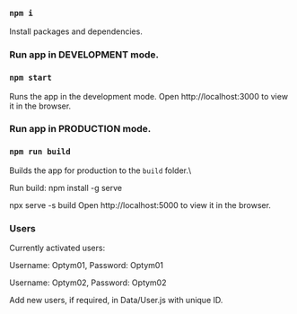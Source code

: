 ### `npm i`

Install packages and dependencies.


### Run app in DEVELOPMENT mode.
### `npm start`

Runs the app in the development mode.
Open http://localhost:3000 to view it in the browser.

### Run app in PRODUCTION mode.

### `npm run build`

Builds the app for production to the `build` folder.\

Run build:
npm install -g serve

npx serve -s build
Open http://localhost:5000 to view it in the browser.

### Users

Currently activated users:

Username: Optym01, Password: Optym01

Username: Optym02, Password: Optym02

Add new users, if required, in Data/User.js with unique ID.
